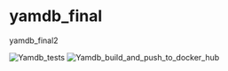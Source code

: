 # yamdb_final
yamdb_final2

![Yamdb_tests](https://github.com/serenityblood/yamdb_final/workflows/tests/badge.svg)
![Yamdb_build_and_push_to_docker_hub](https://github.com/serenityblood/yamdb_final/workflows/build_and_push_to_docker_hub/badge.svg)

